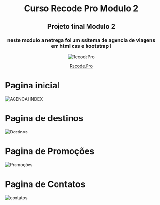<div align="center">
  <h1 aling="center" >Curso Recode Pro Modulo 2</h1>
  <h2>Projeto final Modulo 2</h2>
  <h3>neste modulo a netrega foi um ssitema de agencia de viagens em html css e bootstrap l</h3>

![RecodePro](https://recodepro.org.br/wp-content/uploads/2022/01/recode_pro-logo-1.svg)

 

[Recode.Pro](https://recodepro.org.br/)
</div>
        

<h1>Pagina inicial</h1>

![AGENCAI INDEX](https://github.com/user-attachments/assets/c217c041-4f39-490b-8cf2-d5f09256643d)

<h1>Pagina de destinos</h1>

![Destinos](https://github.com/user-attachments/assets/d9083b7c-95c3-4558-bee0-1202f2bedfa0)

<h1>Pagina de Promoções</h1>

![Promoções](https://github.com/user-attachments/assets/e993c616-d037-41ad-811b-73e9e8385074)

<h1>Pagina de Contatos</h1>

![contatos](https://github.com/user-attachments/assets/88e9edbe-2977-439a-bcb4-2f05ebc39c84)

